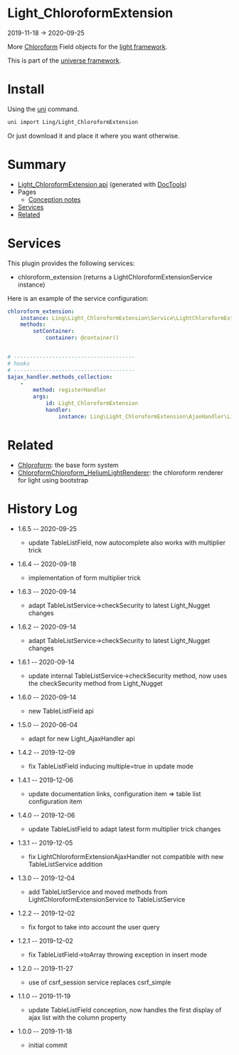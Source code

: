 Light_ChloroformExtension
===========
2019-11-18 -> 2020-09-25



More [Chloroform](https://github.com/lingtalfi/Chloroform) Field objects for the [light framework](https://github.com/lingtalfi/Light).


This is part of the [universe framework](https://github.com/karayabin/universe-snapshot).


Install
==========
Using the [uni](https://github.com/lingtalfi/universe-naive-importer) command.
```bash
uni import Ling/Light_ChloroformExtension
```

Or just download it and place it where you want otherwise.






Summary
===========
- [Light_ChloroformExtension api](https://github.com/lingtalfi/Light_ChloroformExtension/blob/master/doc/api/Ling/Light_ChloroformExtension.md) (generated with [DocTools](https://github.com/lingtalfi/DocTools))
- Pages
    - [Conception notes](https://github.com/lingtalfi/Light_ChloroformExtension/blob/master/doc/pages/conception-notes.md)
- [Services](#services)
- [Related](#related)
    




Services
=========


This plugin provides the following services:

- chloroform_extension (returns a LightChloroformExtensionService instance)


Here is an example of the service configuration:

```yaml
chloroform_extension:
    instance: Ling\Light_ChloroformExtension\Service\LightChloroformExtensionService
    methods:
        setContainer:
            container: @container()


# --------------------------------------
# hooks
# --------------------------------------
$ajax_handler.methods_collection:
    -
        method: registerHandler
        args:
            id: Light_ChloroformExtension
            handler:
                instance: Ling\Light_ChloroformExtension\AjaxHandler\LightChloroformExtensionAjaxHandler
```



Related
===========
- [Chloroform](https://github.com/lingtalfi/Chloroform): the base form system
- [ChloroformChloroform_HeliumLightRenderer](https://github.com/lingtalfi/Chloroform_HeliumLightRenderer): the chloroform renderer for light using bootstrap 





History Log
=============

- 1.6.5 -- 2020-09-25

    - update TableListField, now autocomplete also works with multiplier trick 
    
- 1.6.4 -- 2020-09-18

    - implementation of form multiplier trick 
    
- 1.6.3 -- 2020-09-14

    - adapt TableListService->checkSecurity to latest Light_Nugget changes 
    
- 1.6.2 -- 2020-09-14

    - adapt TableListService->checkSecurity to latest Light_Nugget changes 
    
- 1.6.1 -- 2020-09-14

    - update internal TableListService->checkSecurity method, now uses the checkSecurity method from Light_Nugget
    
- 1.6.0 -- 2020-09-14

    - new TableListField api 
    
- 1.5.0 -- 2020-06-04

    - adapt for new Light_AjaxHandler api 
    
- 1.4.2 -- 2019-12-09

    - fix TableListField inducing multiple=true in update mode 
    
- 1.4.1 -- 2019-12-06

    - update documentation links, configuration item => table list configuration item
    
- 1.4.0 -- 2019-12-06

    - update TableListField to adapt latest form multiplier trick changes
    
- 1.3.1 -- 2019-12-05

    - fix LightChloroformExtensionAjaxHandler not compatible with new TableListService addition
    
- 1.3.0 -- 2019-12-04

    - add TableListService and moved methods from LightChloroformExtensionService to TableListService
    
- 1.2.2 -- 2019-12-02

    - fix forgot to take into account the user query
    
- 1.2.1 -- 2019-12-02

    - fix TableListField->toArray throwing exception in insert mode
    
- 1.2.0 -- 2019-11-27

    - use of csrf_session service replaces csrf_simple
    
- 1.1.0 -- 2019-11-19

    - update TableListField conception, now handles the first display of ajax list with the column property
    
- 1.0.0 -- 2019-11-18

    - initial commit